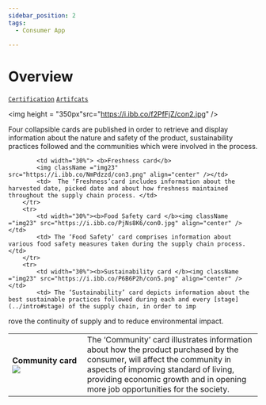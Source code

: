 ```yaml
---
sidebar_position: 2
tags:
  - Consumer App
  
---
```


# Overview

[`Certification`](../TracifiedAdmin/certificates) [`Artifcats`](../TracifiedAdmin/artifactDetails) 

<p align="center">

<img height = "350px"src="https://i.ibb.co/f2PfFjZ/con2.jpg" />

</p>

Four collapsible cards are published in order to retrieve and display information about the nature and safety of the product, sustainability practices followed and the communities which were involved in the process.

<div>
    <table>
        <tr>
        
            <td width="30%"> <b>Freshness card</b>
            <img className ="img23" src="https://i.ibb.co/NmPdzzd/con3.png" align="center" /></td>
            <td>  The ‘Freshness’card includes information about the harvested date, picked date and about how freshness maintained throughout the supply chain process. </td>
        </tr>
        <tr>
            <td width="30%"><b>Food Safety card </b><img className ="img23" src="https://i.ibb.co/PjNs8K6/con0.jpg" align="center" /></td>
            <td> The ‘Food Safety’ card comprises information about various food safety measures taken during the supply chain process.</td>
        </tr>
        <tr>
            <td width="30%"><b>Sustainability card </b><img className ="img23" src="https://i.ibb.co/P6B6P2h/con5.png" align="center" /></td>
            <td> The ‘Sustainability’ card depicts information about the best sustainable practices followed during each and every [stage](../intro#stage) of the supply chain, in order to imp
rove the continuity of supply and to reduce environmental impact. 
</td>
        </tr>
        <tr>
            <td width="30%"><b>Community card </b><img className ="img23" src="https://i.ibb.co/M54kXDH/con6.png" align="center" /></td>
            <td> The ‘Community’ card illustrates information about how the product purchased by the consumer, will affect the community in aspects of improving standard of living, providing economic growth and in opening more job opportunities for the society.</td>
        </tr>



</table>

</div>
